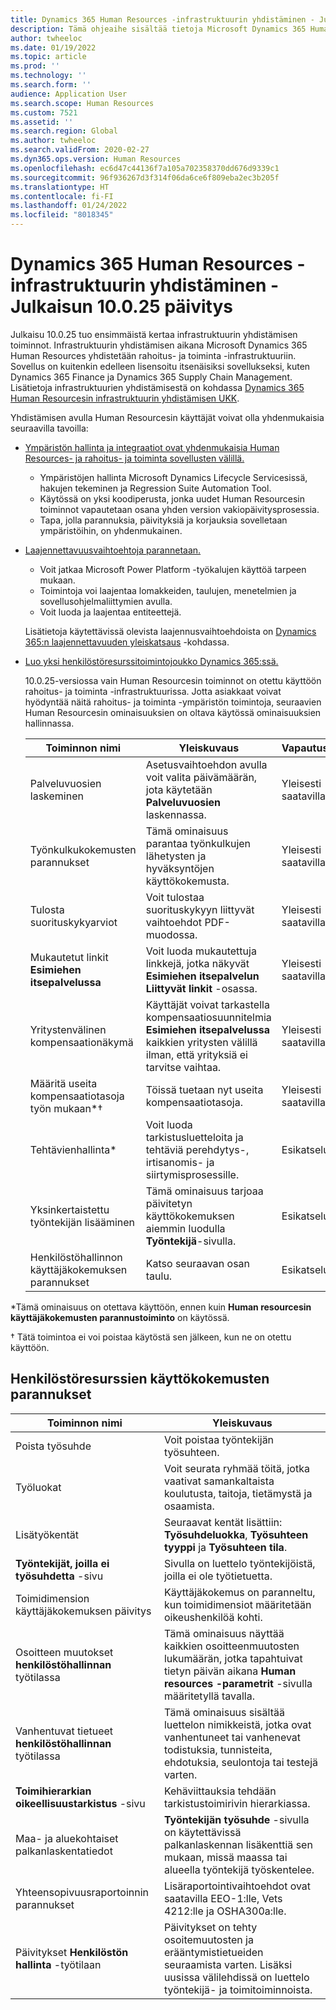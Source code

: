 ```yaml
---
title: Dynamics 365 Human Resources -infrastruktuurin yhdistäminen - Julkaisun 10.0.25 päivitys
description: Tämä ohjeaihe sisältää tietoja Microsoft Dynamics 365 Human Resourcesin versiosta 10.0.25, joka tuo perusinfrastruktuurin yhdistämisen ensimmäiset toiminnot.
author: twheeloc
ms.date: 01/19/2022
ms.topic: article
ms.prod: ''
ms.technology: ''
ms.search.form: ''
audience: Application User
ms.search.scope: Human Resources
ms.custom: 7521
ms.assetid: ''
ms.search.region: Global
ms.author: twheeloc
ms.search.validFrom: 2020-02-27
ms.dyn365.ops.version: Human Resources
ms.openlocfilehash: ec6d47c44136f7a105a702358370dd676d9339c1
ms.sourcegitcommit: 96f936267d3f314f06da6ce6f809eba2ec3b205f
ms.translationtype: HT
ms.contentlocale: fi-FI
ms.lasthandoff: 01/24/2022
ms.locfileid: "8018345"
---
```

# <a name="dynamics-365-human-resources-infrastructure-merge---release-10025-update"></a>Dynamics 365 Human Resources -infrastruktuurin yhdistäminen - Julkaisun 10.0.25 päivitys

Julkaisu 10.0.25 tuo ensimmäistä kertaa infrastruktuurin yhdistämisen toiminnot. Infrastruktuurin yhdistämisen aikana Microsoft Dynamics 365 Human Resources yhdistetään rahoitus- ja toiminta -infrastruktuuriin. Sovellus on kuitenkin edelleen lisensoitu itsenäisiksi sovellukseksi, kuten Dynamics 365 Finance ja Dynamics 365 Supply Chain Management. Lisätietoja infrastruktuurien yhdistämisestä on kohdassa [Dynamics 365 Human Resourcesin infrastruktuurin yhdistämisen UKK](../human-resources/hr-infrastructure-merge-faq.md).

Yhdistämisen avulla Human Resourcesin käyttäjät voivat olla yhdenmukaisia seuraavilla tavoilla:

- [Ympäristön hallinta ja integraatiot ovat yhdenmukaisia Human Resources- ja rahoitus- ja toiminta sovellusten välillä.](/dynamics365-release-plan/2021wave2/human-resources/dynamics365-human-resources/consistent-environment-management-integrations-between-human-resources-finance-operations-apps)

    - Ympäristöjen hallinta Microsoft Dynamics Lifecycle Servicesissä, hakujen tekeminen ja Regression Suite Automation Tool.
    - Käytössä on yksi koodiperusta, jonka uudet Human Resourcesin toiminnot vapautetaan osana yhden version vakiopäivitysprosessia.
    - Tapa, jolla parannuksia, päivityksiä ja korjauksia sovelletaan ympäristöihin, on yhdenmukainen.

- [Laajennettavuusvaihtoehtoja parannetaan.](/dynamics365-release-plan/2021wave2/human-resources/dynamics365-human-resources/improve-extensibility-options.md)

    - Voit jatkaa Microsoft Power Platform -työkalujen käyttöä tarpeen mukaan.
    - Toimintoja voi laajentaa lomakkeiden, taulujen, menetelmien ja sovellusohjelmaliittymien avulla.
    - Voit luoda ja laajentaa entiteettejä.

    Lisätietoja käytettävissä olevista laajennusvaihtoehdoista on [Dynamics 365:n laajennettavuuden yleiskatsaus](../fin-ops-core/dev-itpro/extensibility/extensibility-home-page.md) -kohdassa.

- [Luo yksi henkilöstöresurssitoimintojoukko Dynamics 365:ssä.](/dynamics365-release-plan/2021wave2/human-resources/create-one-set-human-resources-capabilities-within-dynamics-365.md)

    10.0.25-versiossa vain Human Resourcesin toiminnot on otettu käyttöön rahoitus- ja toiminta -infrastruktuurissa. Jotta asiakkaat voivat hyödyntää näitä rahoitus- ja toiminta -ympäristön toimintoja, seuraavien Human Resourcesin ominaisuuksien on oltava käytössä ominaisuuksien hallinnassa.

    | Toiminnon nimi | Yleiskuvaus | Vapautustila | 
    |--------------|----------|----------------| 
    | Palveluvuosien laskeminen | Asetusvaihtoehdon avulla voit valita päivämäärän, jota käytetään **Palveluvuosien** laskennassa. | Yleisesti saatavilla | 
    | Työnkulkukokemusten parannukset | Tämä ominaisuus parantaa työnkulkujen lähetysten ja hyväksyntöjen käyttökokemusta. | Yleisesti saatavilla | 
    | Tulosta suorituskykyarviot | Voit tulostaa suorituskykyyn liittyvät vaihtoehdot PDF-muodossa. | Yleisesti saatavilla | 
    | Mukautetut linkit **Esimiehen itsepalvelussa** | Voit luoda mukautettuja linkkejä, jotka näkyvät **Esimiehen itsepalvelun** **Liittyvät linkit** -osassa. | Yleisesti saatavilla | 
    | Yritystenvälinen kompensaationäkymä | Käyttäjät voivat tarkastella kompensaatiosuunnitelmia **Esimiehen itsepalvelussa** kaikkien yritysten välillä ilman, että yrityksiä ei tarvitse vaihtaa. | Yleisesti saatavilla | 
    | Määritä useita kompensaatiotasoja työn mukaan\*&dagger; | Töissä tuetaan nyt useita kompensaatiotasoja. | Yleisesti saatavilla | 
    | Tehtävienhallinta\* | Voit luoda tarkistusluetteloita ja tehtäviä perehdytys-, irtisanomis- ja siirtymisprosessille. | Esikatselu | 
    | Yksinkertaistettu työntekijän lisääminen | Tämä ominaisuus tarjoaa päivitetyn käyttökokemuksen aiemmin luodulla **Työntekijä**-sivulla. | Esikatselu | 
    | Henkilöstöhallinnon käyttäjäkokemuksen parannukset | Katso seuraavan osan taulu.  | Esikatselu | 

\*Tämä ominaisuus on otettava käyttöön, ennen kuin **Human resourcesin käyttäjäkokemusten parannustoiminto** on käytössä.

&dagger; Tätä toimintoa ei voi poistaa käytöstä sen jälkeen, kun ne on otettu käyttöön.

## <a name="human-resource-user-experience-enhancements"></a>Henkilöstöresurssien käyttökokemusten parannukset

| Toiminnon nimi | Yleiskuvaus | 
|--------------|----------| 
| Poista työsuhde | Voit poistaa työntekijän työsuhteen. | 
| Työluokat | Voit seurata ryhmää töitä, jotka vaativat samankaltaista koulutusta, taitoja, tietämystä ja osaamista. | 
| Lisätyökentät | Seuraavat kentät lisättiin: **Työsuhdeluokka**, **Työsuhteen tyyppi** ja **Työsuhteen tila**. | 
| **Työntekijät, joilla ei työsuhdetta** -sivu | Sivulla on luettelo työntekijöistä, joilla ei ole työtietuetta. | 
| Toimidimension käyttäjäkokemuksen päivitys | Käyttäjäkokemus on paranneltu, kun toimidimensiot määritetään oikeushenkilöä kohti. | 
| Osoitteen muutokset **henkilöstöhallinnan** työtilassa | Tämä ominaisuus näyttää kaikkien osoitteenmuutosten lukumäärän, jotka tapahtuivat tietyn päivän aikana **Human resources -parametrit** -sivulla määritetyllä tavalla. | 
| Vanhentuvat tietueet **henkilöstöhallinnan** työtilassa | Tämä ominaisuus sisältää luettelon nimikkeistä, jotka ovat vanhentuneet tai vanhenevat todistuksia, tunnisteita, ehdotuksia, seulontoja tai testejä varten. | 
| **Toimihierarkian oikeellisuustarkistus** -sivu | Kehäviittauksia tehdään tarkistustoimirivin hierarkiassa. | 
| Maa- ja aluekohtaiset palkanlaskentatiedot | **Työntekijän työsuhde** -sivulla on käytettävissä palkanlaskennan lisäkenttiä sen mukaan, missä maassa tai alueella työntekijä työskentelee. | 
| Yhteensopivuusraportoinnin parannukset | Lisäraportointivaihtoehdot ovat saatavilla EEO-1:lle, Vets 4212:lle ja OSHA300a:lle. | 
| Päivitykset **Henkilöstön hallinta** -työtilaan | Päivitykset on tehty osoitemuutosten ja erääntymistietueiden seuraamista varten. Lisäksi uusissa välilehdissä on luettelo työntekijä- ja toimitoiminnoista. | 
